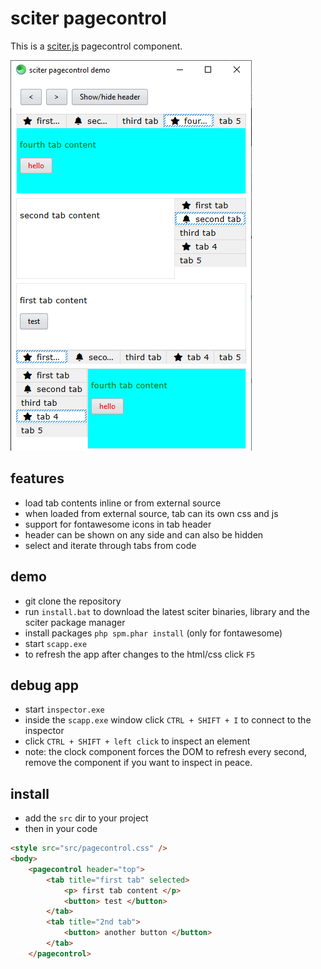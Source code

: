 # sciter pagecontrol

This is a [sciter.js](https://sciter.com/) pagecontrol component.

![sciter pagecontrol](screenshot.png)

## features

- load tab contents inline or from external source
- when loaded from external source, tab can its own css and js
- support for fontawesome icons in tab header
- header can be shown on any side and can also be hidden
- select and iterate through tabs from code

## demo

- git clone the repository
- run `install.bat` to download the latest sciter binaries, library and the sciter package manager
- install packages `php spm.phar install` (only for fontawesome)
- start `scapp.exe`
- to refresh the app after changes to the html/css click `F5`

## debug app

- start `inspector.exe`
- inside the `scapp.exe` window click `CTRL + SHIFT + I` to connect to the inspector
- click `CTRL + SHIFT + left click` to inspect an element
- note: the clock component forces the DOM to refresh every second, remove the component if you want to inspect in peace.

## install

- add the `src` dir to your project
- then in your code
```html
<style src="src/pagecontrol.css" />
<body>
    <pagecontrol header="top">
        <tab title="first tab" selected>
            <p> first tab content </p>
            <button> test </button>
        </tab>
        <tab title="2nd tab">
            <button> another button </button>
        </tab>
    </pagecontrol>
```
